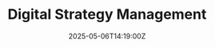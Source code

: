 ---
title: Digital Strategy Management
linkTitle: Digital Strategy Management
date: '2025-05-06T14:19:00Z'
weight: 1
description: The digital strategy team aims to drive inquiries and marketing qualified
  leads through optimized campaigns across various channels, with a focus on asset
  performance and collaboration with product marketing for effective campaign planning
  and execution.
draft: false
ref: digital-strategy-management
---